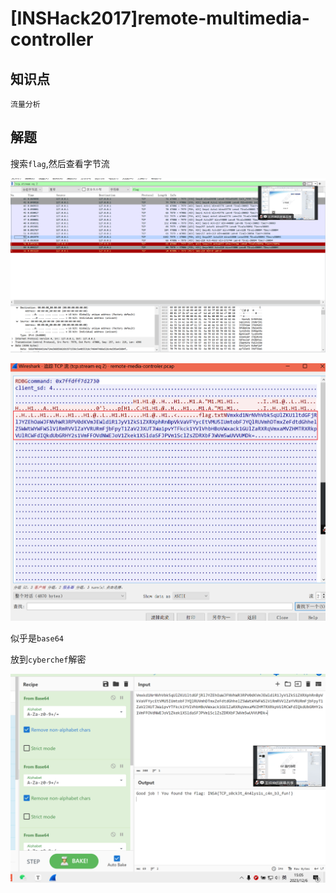 # [INSHack2017]remote-multimedia-controller

## 知识点

`流量分析`

## 解题

搜索`flag`,然后查看字节流

![](./img/121-1.png)

![](./img/121-2.png)

似乎是`base64`

放到`cyberchef`解密

![](./img/121-3.png)

## 